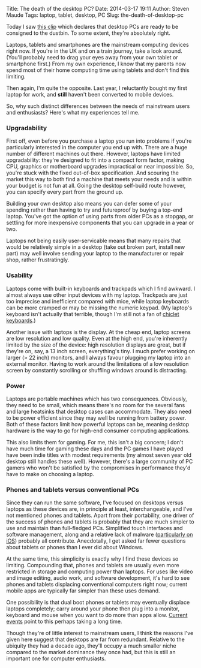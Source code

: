Title: The death of the desktop PC?
Date: 2014-03-17 19:11
Author: Steven Maude
Tags: laptop, tablet, desktop, PC
Slug: the-death-of-desktop-pc

Today I saw [this clip](https://www.youtube.com/watch?v=zO4JIg-68gg)
which declares that desktop PCs are ready to be consigned to the
dustbin. To some extent, they're absolutely right.  
  
Laptops, tablets and smartphones are **the** mainstream computing
devices right now. If you're in the UK and on a train journey, take a
look around. (You'll probably need to drag your eyes away from your own
tablet or smartphone first.) From my own experience, I know that my
parents now spend most of their home computing time using tablets and
don't find this limiting.  
  
Then again, I'm quite the opposite. Last year, I reluctantly bought my
first laptop for work, and **still** haven't been converted to mobile
devices.  
  
So, why such distinct differences between the needs of mainstream users
and enthusiasts? Here's what my experiences tell me.
  

### Upgradability

First off, even before you purchase a laptop you run into problems if
you're particularly interested in the computer you end up with. There
are a huge number of different machines out there. However, laptops have
limited upgradability: they're designed to fit into a compact form
factor, making CPU, graphics or motherboard upgrades impractical or near
impossible. So, you're stuck with the fixed out-of-box specification.
And scouring the market this way to both find a machine that meets your
needs and is within your budget is not fun at all. Going the desktop
self-build route however, you can specify every part from the ground
up.  
  
Building your own desktop also means you can defer some of your spending
rather than having to try and futureproof by buying a top-end laptop.
You've got the option of using parts from older PCs as a stopgap, or
settling for more inexpensive components that you can upgrade in a year
or two.  
  
Laptops not being easily user-servicable means that many repairs that
would be relatively simple in a desktop (take out broken part, install
new part) may well involve sending your laptop to the manufacturer or
repair shop, rather frustratingly.  
  

### Usability

Laptops come with built-in keyboards and trackpads which I find awkward.
I almost always use other input devices with my laptop. Trackpads are
just too imprecise and inefficient compared with mice, while laptop
keyboards can be more cramped or may be missing the numeric keypad. (My
laptop's keyboard isn't actually that terrible, though I'm still not a
fan of [chiclet
keyboards](https://en.wikipedia.org/wiki/Chiclet_keyboard).)  
  
Another issue with laptops is the display. At the cheap end, laptop
screens are low resolution and low quality. Even at the high end, you're
inherently limited by the size of the device: high resolution displays
are great, but if they're on, say, a 13 inch screen, everything's tiny.
I much prefer working on larger (\> 22 inch) monitors, and I always
favour plugging my laptop into an external monitor. Having to work
around the limitations of a low resolution screen by constantly
scrolling or shuffling windows around is distracting.  
  

### Power

Laptops are portable machines which has two consequences. Obviously,
they need to be small, which means there's no room for the several fans
and large heatsinks that desktop cases can accommodate. They also need
to be power efficient since they may well be running from battery power.
Both of these factors limit how powerful laptops can be, meaning desktop
hardware is the way to go for high-end consumer computing applications.  
  
This also limits them for gaming. For me, this isn't a big concern; I
don't have much time for gaming these days and the PC games I have
played have been indie titles with modest requirements (my almost seven
year old desktop still handles these well). However, there's a large
community of PC gamers who won't be satisfied by the compromises in
performance they'd have to make on choosing a laptop.  
  

### Phones and tablets versus conventional PCs

  
Since they can run the same software, I've focused on desktops versus
laptops as these devices are, in principle at least, interchangeable,
and I've not mentioned phones and tablets. Apart from their portability,
one driver of the success of phones and tablets is probably that they
are much simpler to use and maintain than full-fledged PCs. Simplified
touch interfaces and software management, along and a relative lack of
malware ([particularly on
iOS](http://www.bbc.co.uk/news/technology-23863495)) probably all
contribute. Anecdotally, I get asked far fewer questions about tablets
or phones than I ever did about Windows.  
  
At the same time, this simplicity is exactly why I find these devices so
limiting. Compounding that, phones and tablets are usually even more
restricted in storage and computing power than laptops. For uses like
video and image editing, audio work, and software development, it's hard
to see phones and tablets displacing conventional computers right now;
current mobile apps are typically far simpler than these uses demand.  
  
One possibility is that dual boot phones or tablets may eventually
displace laptops completely; carry around your phone then plug into a
monitor, keyboard and mouse when you want to do more than apps allow.
[Current
events](http://arstechnica.com/gadgets/2014/03/google-and-microsoft-are-out-to-stop-dual-boot-windowsandroid-devices/)
point to this perhaps taking a long time.  
  
Though they're of little interest to mainstream users, I think the
reasons I've given here suggest that desktops are far from redundant.
Relative to the ubiquity they had a decade ago, they'll occupy a much
smaller niche compared to the market dominance they once had, but this
is still an important one for computer enthusiasts.

</p>

